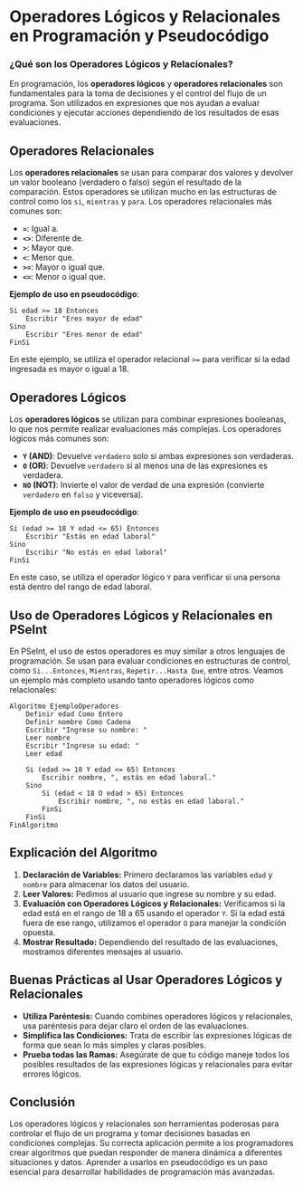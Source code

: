 
# Operadores Lógicos y Relacionales en Programación y Pseudocódigo

### ¿Qué son los Operadores Lógicos y Relacionales?

En programación, los **operadores lógicos** y **operadores relacionales** son fundamentales para la toma de decisiones y el control del flujo de un programa. Son utilizados en expresiones que nos ayudan a evaluar condiciones y ejecutar acciones dependiendo de los resultados de esas evaluaciones.

## Operadores Relacionales

Los **operadores relacionales** se usan para comparar dos valores y devolver un valor booleano (verdadero o falso) según el resultado de la comparación. Estos operadores se utilizan mucho en las estructuras de control como los `si`, `mientras` y `para`. Los operadores relacionales más comunes son:

- **`=`**: Igual a.
- **`<>`**: Diferente de.
- **`>`**: Mayor que.
- **`<`**: Menor que.
- **`>=`**: Mayor o igual que.
- **`<=`**: Menor o igual que.

**Ejemplo de uso en pseudocódigo**:

```plaintext
Si edad >= 18 Entonces
    Escribir "Eres mayor de edad"
Sino
    Escribir "Eres menor de edad"
FinSi
```

En este ejemplo, se utiliza el operador relacional `>=` para verificar si la edad ingresada es mayor o igual a 18.

## Operadores Lógicos

Los **operadores lógicos** se utilizan para combinar expresiones booleanas, lo que nos permite realizar evaluaciones más complejas. Los operadores lógicos más comunes son:

- **`Y` (AND)**: Devuelve `verdadero` solo si ambas expresiones son verdaderas.
- **`O` (OR)**: Devuelve `verdadero` si al menos una de las expresiones es verdadera.
- **`NO` (NOT)**: Invierte el valor de verdad de una expresión (convierte `verdadero` en `falso` y viceversa).

**Ejemplo de uso en pseudocódigo**:

```plaintext
Si (edad >= 18 Y edad <= 65) Entonces
    Escribir "Estás en edad laboral"
Sino
    Escribir "No estás en edad laboral"
FinSi
```

En este caso, se utiliza el operador lógico `Y` para verificar si una persona está dentro del rango de edad laboral.

## Uso de Operadores Lógicos y Relacionales en PSeInt

En PSeInt, el uso de estos operadores es muy similar a otros lenguajes de programación. Se usan para evaluar condiciones en estructuras de control, como `Si...Entonces`, `Mientras`, `Repetir...Hasta Que`, entre otros. Veamos un ejemplo más completo usando tanto operadores lógicos como relacionales:

```plaintext
Algoritmo EjemploOperadores
    Definir edad Como Entero
    Definir nombre Como Cadena
    Escribir "Ingrese su nombre: "
    Leer nombre
    Escribir "Ingrese su edad: "
    Leer edad

    Si (edad >= 18 Y edad <= 65) Entonces
        Escribir nombre, ", estás en edad laboral."
    Sino
        Si (edad < 18 O edad > 65) Entonces
            Escribir nombre, ", no estás en edad laboral."
        FinSi
    FinSi
FinAlgoritmo
```

## Explicación del Algoritmo

1. **Declaración de Variables:** Primero declaramos las variables `edad` y `nombre` para almacenar los datos del usuario.
2. **Leer Valores:** Pedimos al usuario que ingrese su nombre y su edad.
3. **Evaluación con Operadores Lógicos y Relacionales:** Verificamos si la edad está en el rango de 18 a 65 usando el operador `Y`. Si la edad está fuera de ese rango, utilizamos el operador `O` para manejar la condición opuesta.
4. **Mostrar Resultado:** Dependiendo del resultado de las evaluaciones, mostramos diferentes mensajes al usuario.

## Buenas Prácticas al Usar Operadores Lógicos y Relacionales

- **Utiliza Paréntesis:** Cuando combines operadores lógicos y relacionales, usa paréntesis para dejar claro el orden de las evaluaciones.
- **Simplifica las Condiciones:** Trata de escribir las expresiones lógicas de forma que sean lo más simples y claras posibles.
- **Prueba todas las Ramas:** Asegúrate de que tu código maneje todos los posibles resultados de las expresiones lógicas y relacionales para evitar errores lógicos.

## Conclusión

Los operadores lógicos y relacionales son herramientas poderosas para controlar el flujo de un programa y tomar decisiones basadas en condiciones complejas. Su correcta aplicación permite a los programadores crear algoritmos que puedan responder de manera dinámica a diferentes situaciones y datos. Aprender a usarlos en pseudocódigo es un paso esencial para desarrollar habilidades de programación más avanzadas.

